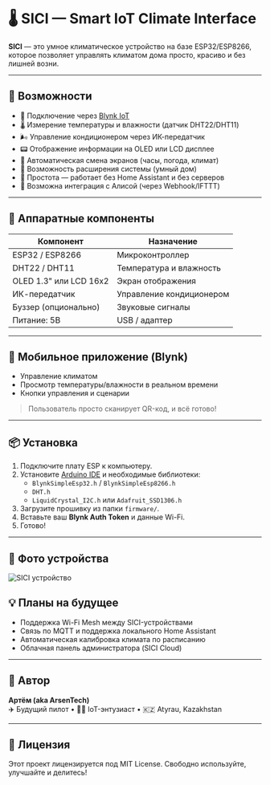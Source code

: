 # 🌡️ SICI — Smart IoT Climate Interface

**SICI** — это умное климатическое устройство на базе ESP32/ESP8266,  
которое позволяет управлять климатом дома просто, красиво и без лишней возни.

---

## 🚀 Возможности

- 📲 Подключение через [Blynk IoT](https://blynk.cloud/)
- 🌡️ Измерение температуры и влажности (датчик DHT22/DHT11)
- 🌬️ Управление кондиционером через ИК-передатчик
- 📟 Отображение информации на OLED или LCD дисплее
- 🔁 Автоматическая смена экранов (часы, погода, климат)
- 📡 Возможность расширения системы (умный дом)
- 🧓 Простота — работает без Home Assistant и без серверов
- 🎤 Возможна интеграция с Алисой (через Webhook/IFTTT)

---

## 🧰 Аппаратные компоненты

| Компонент             | Назначение                           |
|-----------------------|--------------------------------------|
| ESP32 / ESP8266       | Микроконтроллер                      |
| DHT22 / DHT11         | Температура и влажность              |
| OLED 1.3" или LCD 16x2| Экран отображения                    |
| ИК-передатчик         | Управление кондиционером             |
| Буззер (опционально)  | Звуковые сигналы                     |
| Питание: 5В           | USB / адаптер                        |

---

## 📱 Мобильное приложение (Blynk)

- Управление климатом
- Просмотр температуры/влажности в реальном времени
- Кнопки управления и сценарии

> Пользователь просто сканирует QR-код, и всё готово!

---

## 📦 Установка

1. Подключите плату ESP к компьютеру.
2. Установите [Arduino IDE](https://www.arduino.cc/en/software) и необходимые библиотеки:
   - `BlynkSimpleEsp32.h` / `BlynkSimpleEsp8266.h`
   - `DHT.h`
   - `LiquidCrystal_I2C.h` или `Adafruit_SSD1306.h`
3. Загрузите прошивку из папки `firmware/`.
4. Вставьте ваш **Blynk Auth Token** и данные Wi-Fi.
5. Готово!

---

## 📸 Фото устройства

![SICI устройство](images/sici_device.jpg)


## 💡 Планы на будущее

- Поддержка Wi-Fi Mesh между SICI-устройствами
- Связь по MQTT и поддержка локального Home Assistant
- Автоматическая калибровка климата по расписанию
- Облачная панель администратора (SICI Cloud)

---

## 🧠 Автор

**Артём (aka ArsenTech)**  
✈️ Будущий пилот • 👨‍💻 IoT-энтузиаст • 🇰🇿 Atyrau, Kazakhstan

---

## 📄 Лицензия

Этот проект лицензируется под MIT License. Свободно используйте, улучшайте и делитесь!


